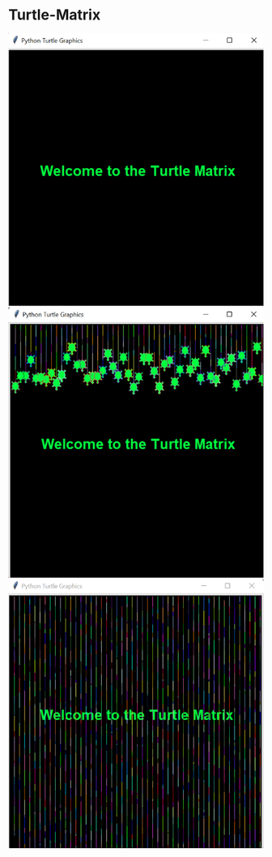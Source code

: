 # Turtle-Matrix

![alt text](https://github.com/RunningFok/Turtle-Matrix/blob/main/turtle%20matirx%201.png)
![alt text](https://github.com/RunningFok/Turtle-Matrix/blob/main/turtle%20matrix%202.png)
![alt text](https://github.com/RunningFok/Turtle-Matrix/blob/main/turtle%20matrix%203.png)
